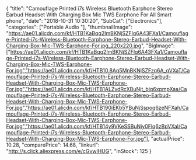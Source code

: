 {
	"title": "Camouflage Printed i7s Wireless Bluetooth Earphone Stereo Earbud Headset With Charging Box Mic TWS Earphone For All Smart phone",
	"date": "2018-10-31 10:30:20",
	"SubCat": ["Electronics"],
	"categories": ["Portable Audio "],
	"thumbnailImage": "https://ae01.alicdn.com/kf/HTB1KaBqq2ImBKNjSZFlq6A43FXa1/Camouflage-Printed-i7s-Wireless-Bluetooth-Earphone-Stereo-Earbud-Headset-With-Charging-Box-Mic-TWS-Earphone-For.jpg_220x220.jpg",
	"BigImage": ["https://ae01.alicdn.com/kf/HTB1KaBqq2ImBKNjSZFlq6A43FXa1/Camouflage-Printed-i7s-Wireless-Bluetooth-Earphone-Stereo-Earbud-Headset-With-Charging-Box-Mic-TWS-Earphone-For.jpg","https://ae01.alicdn.com/kf/HTB10.8Aq5MnBKNjSZFzq6A_qVXaT/Camouflage-Printed-i7s-Wireless-Bluetooth-Earphone-Stereo-Earbud-Headset-With-Charging-Box-Mic-TWS-Earphone-For.jpg","https://ae01.alicdn.com/kf/HTB1ALZvdRcXBuNjt_biq6xpmpXaa/Camouflage-Printed-i7s-Wireless-Bluetooth-Earphone-Stereo-Earbud-Headset-With-Charging-Box-Mic-TWS-Earphone-For.jpg","https://ae01.alicdn.com/kf/HTB190iEKb5YBuNjSspoq6zeNFXah/Camouflage-Printed-i7s-Wireless-Bluetooth-Earphone-Stereo-Earbud-Headset-With-Charging-Box-Mic-TWS-Earphone-For.jpg","https://ae01.alicdn.com/kf/HTB14y9VKeSSBuNjy0Flq6zBpVXaI/Camouflage-Printed-i7s-Wireless-Bluetooth-Earphone-Stereo-Earbud-Headset-With-Charging-Box-Mic-TWS-Earphone-For.jpg"],
	"actualPrice": 10.28,
	"comparePrice": 14.68,
	"linkurl": "http://s.click.aliexpress.com/e/cGvwlHUG",
	"inStock": 125
}
